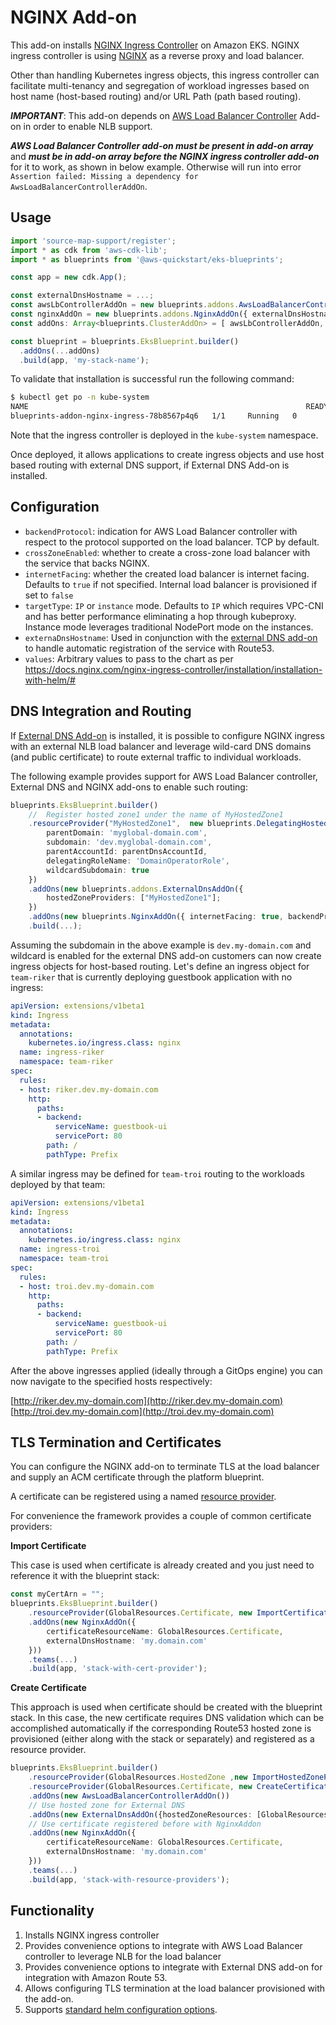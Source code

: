 # NGINX Add-on

This add-on installs [NGINX Ingress Controller](https://kubernetes.github.io/ingress-nginx/deploy/) on Amazon EKS. NGINX ingress controller is using [NGINX](https://www.nginx.org/) as a reverse proxy and load balancer. 

Other than handling Kubernetes ingress objects, this ingress controller can facilitate multi-tenancy and segregation of workload ingresses based on host name (host-based routing) and/or URL Path (path based routing). 

***IMPORTANT***: 
This add-on depends on [AWS Load Balancer Controller](aws-load-balancer-controller.md) Add-on in order to enable NLB support.

***AWS Load Balancer Controller add-on must be present in add-on array*** and ***must be in add-on array before the NGINX ingress controller add-on*** for it to work, as shown in below example. Otherwise will run into error `Assertion failed: Missing a dependency for AwsLoadBalancerControllerAddOn`.

## Usage

```typescript
import 'source-map-support/register';
import * as cdk from 'aws-cdk-lib';
import * as blueprints from '@aws-quickstart/eks-blueprints';

const app = new cdk.App();

const externalDnsHostname = ...;
const awsLbControllerAddOn = new blueprints.addons.AwsLoadBalancerControllerAddOn();
const nginxAddOn = new blueprints.addons.NginxAddOn({ externalDnsHostname })
const addOns: Array<blueprints.ClusterAddOn> = [ awsLbControllerAddOn, nginxAddOn ];

const blueprint = blueprints.EksBlueprint.builder()
  .addOns(...addOns)
  .build(app, 'my-stack-name');
```

To validate that installation is successful run the following command:

```bash
$ kubectl get po -n kube-system
NAME                                                              READY   STATUS    RESTARTS   AGE
blueprints-addon-nginx-ingress-78b8567p4q6   1/1     Running   0          4d10h
```

Note that the ingress controller is deployed in the `kube-system` namespace.

Once deployed, it allows applications to create ingress objects and use host based routing with external DNS support, if External DNS Add-on is installed.

## Configuration

 - `backendProtocol`: indication for AWS Load Balancer controller with respect to the protocol supported on the load balancer. TCP by default.
 - `crossZoneEnabled`: whether to create a cross-zone load balancer with the service that backs NGINX.
 - `internetFacing`: whether the created load balancer is internet facing. Defaults to `true` if not specified. Internal load balancer is provisioned if set to `false`
 -  `targetType`: `IP` or `instance` mode. Defaults to `IP` which requires VPC-CNI and has better performance eliminating a hop through kubeproxy. Instance mode leverages traditional NodePort mode on the instances. 
 - `externaDnsHostname`: Used in conjunction with the [external DNS add-on](./external-dns.md) to handle automatic registration of the service with Route53. 
 - `values`: Arbitrary values to pass to the chart as per https://docs.nginx.com/nginx-ingress-controller/installation/installation-with-helm/#

## DNS Integration and Routing

If [External DNS Add-on](../addons/external-dns.md) is installed, it is possible to configure NGINX ingress with an external NLB load balancer and leverage wild-card DNS domains (and public certificate) to route external traffic to individual workloads. 

The following example provides support for AWS Load Balancer controller, External DNS and NGINX add-ons to enable such routing:

```typescript
blueprints.EksBlueprint.builder()
    //  Register hosted zone1 under the name of MyHostedZone1
    .resourceProvider("MyHostedZone1",  new blueprints.DelegatingHostedZoneProvider({
        parentDomain: 'myglobal-domain.com',
        subdomain: 'dev.myglobal-domain.com', 
        parentAccountId: parentDnsAccountId,
        delegatingRoleName: 'DomainOperatorRole',
        wildcardSubdomain: true
    })
    .addOns(new blueprints.addons.ExternalDnsAddOn({
        hostedZoneProviders: ["MyHostedZone1"];
    })
    .addOns(new blueprints.NginxAddOn({ internetFacing: true, backendProtocol: "tcp", externaDnsHostname: subdomain, crossZoneEnabled: false })
    .build(...);
```

Assuming the subdomain in the above example is `dev.my-domain.com` and wildcard is enabled for the external DNS add-on customers can now create ingress objects for host-based routing. Let's define an ingress object for `team-riker` that is currently deploying guestbook application with no ingress:

```yaml
apiVersion: extensions/v1beta1
kind: Ingress
metadata:
  annotations:
    kubernetes.io/ingress.class: nginx
  name: ingress-riker
  namespace: team-riker
spec:
  rules:
  - host: riker.dev.my-domain.com
    http:
      paths:
      - backend:
          serviceName: guestbook-ui
          servicePort: 80
        path: /
        pathType: Prefix
```

A similar ingress may be defined for `team-troi` routing to the workloads deployed by that team:

```yaml
apiVersion: extensions/v1beta1
kind: Ingress
metadata:
  annotations:
    kubernetes.io/ingress.class: nginx
  name: ingress-troi
  namespace: team-troi
spec:
  rules:
  - host: troi.dev.my-domain.com
    http:
      paths:
      - backend:
          serviceName: guestbook-ui
          servicePort: 80
        path: /
        pathType: Prefix
```

After the above ingresses applied (ideally through a GitOps engine) you can now navigate to the specified hosts respectively:

[http://riker.dev.my-domain.com](http://riker.dev.my-domain.com)
[http://troi.dev.my-domain.com](http://troi.dev.my-domain.com)

## TLS Termination and Certificates

You can configure the NGINX add-on to terminate TLS at the load balancer and supply an ACM certificate through the platform blueprint.

A certificate can be registered using a named [resource provider](../resource-providers/index.md).

For convenience the framework provides a couple of common certificate providers:

**Import Certificate**

This case is used when certificate is already created and you just need to reference it with the blueprint stack:

```typescript
const myCertArn = "";
blueprints.EksBlueprint.builder()
    .resourceProvider(GlobalResources.Certificate, new ImportCertificateProvider(myCertArn, "cert1-id"))
    .addOns(new NginxAddOn({
        certificateResourceName: GlobalResources.Certificate,
        externalDnsHostname: 'my.domain.com'
    }))
    .teams(...)
    .build(app, 'stack-with-cert-provider');
```

**Create Certificate**

This approach is used when certificate should be created with the blueprint stack. In this case, the new certificate requires DNS validation which can be accomplished automatically if the corresponding Route53 hosted zone is provisioned (either along with the stack or separately) and registered as a resource provider.

```typescript
blueprints.EksBlueprint.builder()
    .resourceProvider(GlobalResources.HostedZone ,new ImportHostedZoneProvider('hosted-zone-id1', 'my.domain.com'))
    .resourceProvider(GlobalResources.Certificate, new CreateCertificateProvider('domain-wildcard-cert', '*.my.domain.com', GlobalResources.HostedZone)) // referencing hosted zone for automatic DNS validation
    .addOns(new AwsLoadBalancerControllerAddOn())
    // Use hosted zone for External DNS
    .addOns(new ExternalDnsAddOn({hostedZoneResources: [GlobalResources.HostedZone]}))
    // Use certificate registered before with NginxAddon
    .addOns(new NginxAddOn({
        certificateResourceName: GlobalResources.Certificate,
        externalDnsHostname: 'my.domain.com'
    }))
    .teams(...)
    .build(app, 'stack-with-resource-providers');
```
## Functionality

1. Installs NGINX ingress controller
2. Provides convenience options to integrate with AWS Load Balancer controller to leverage NLB for the load balancer
3. Provides convenience options to integrate with External DNS add-on for integration with Amazon Route 53. 
4. Allows configuring TLS termination at the load balancer provisioned with the add-on. 
5. Supports [standard helm configuration options](./index.md#standard-helm-add-on-configuration-options).